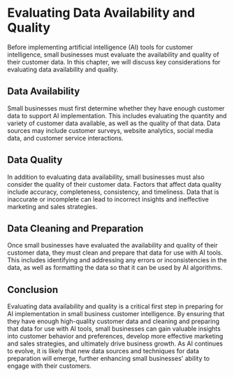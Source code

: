 Evaluating Data Availability and Quality
============================================================================================================================

Before implementing artificial intelligence (AI) tools for customer intelligence, small businesses must evaluate the availability and quality of their customer data. In this chapter, we will discuss key considerations for evaluating data availability and quality.

Data Availability
-----------------

Small businesses must first determine whether they have enough customer data to support AI implementation. This includes evaluating the quantity and variety of customer data available, as well as the quality of that data. Data sources may include customer surveys, website analytics, social media data, and customer service interactions.

Data Quality
------------

In addition to evaluating data availability, small businesses must also consider the quality of their customer data. Factors that affect data quality include accuracy, completeness, consistency, and timeliness. Data that is inaccurate or incomplete can lead to incorrect insights and ineffective marketing and sales strategies.

Data Cleaning and Preparation
-----------------------------

Once small businesses have evaluated the availability and quality of their customer data, they must clean and prepare that data for use with AI tools. This includes identifying and addressing any errors or inconsistencies in the data, as well as formatting the data so that it can be used by AI algorithms.

Conclusion
----------

Evaluating data availability and quality is a critical first step in preparing for AI implementation in small business customer intelligence. By ensuring that they have enough high-quality customer data and cleaning and preparing that data for use with AI tools, small businesses can gain valuable insights into customer behavior and preferences, develop more effective marketing and sales strategies, and ultimately drive business growth. As AI continues to evolve, it is likely that new data sources and techniques for data preparation will emerge, further enhancing small businesses' ability to engage with their customers.
